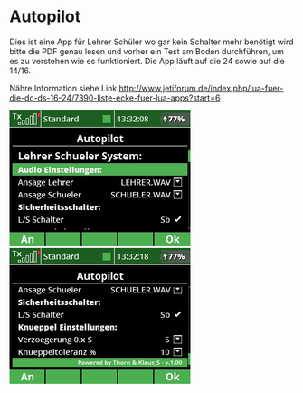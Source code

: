 ﻿# Autopilot

Dies ist eine App für Lehrer Schüler wo gar kein Schalter mehr benötigt wird bitte die PDF genau lesen und vorher ein Test am Boden durchführen, 
um es zu verstehen wie es funktioniert.
Die App läuft auf die 24 sowie auf die 14/16.

Nähre Information siehe Link
http://www.jetiforum.de/index.php/lua-fuer-die-dc-ds-16-24/7390-liste-ecke-fuer-lua-apps?start=6 


![Menu-picture](https://raw.githubusercontent.com/Thorn133/Autopilot/master/Autopilot1.jpg) ![Display-picture](https://raw.githubusercontent.com/Thorn133/Autopilot/master/Autopilot2.jpg)
